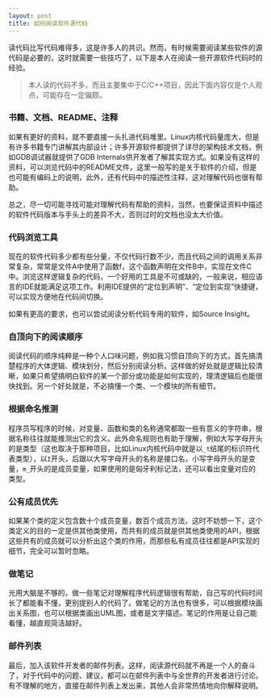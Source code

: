 ```yaml
---
layout: post
title: 如何阅读软件源代码
---
```


读代码比写代码难得多，这是许多人的共识。然而，有时候需要阅读某些软件的源代码是必要的，这时就需要一些技巧了，以下是本人在阅读一些开源软件代码时的经验。

> 本人读的代码不多，而且主要集中于C/C++项目，因此下面内容仅是个人观点，可能存在一定偏颇。

### 书籍、文档、README、注释

如果有更好的资料，就不要直接一头扎进代码堆里。Linux内核代码量庞大，但是有许多书籍专门讲解其内部设计；许多开源软件都提供了详尽的架构技术文档，例如GDB调试器就提供了GDB Internals供开发者了解其实现方式。如果没有这样的资料，可以浏览代码中的README文件，这里一般写的是关于软件的介绍，但是也可能有编码上的说明，此外，还有代码中的描述性注释，这对理解代码也很有帮助。

总之，尽一切可能寻找可能对理解代码有帮助的资料，当然，也要保证资料中描述的软件代码版本与手头上的差异不大，否则过时的文档也没太大价值。

### 代码浏览工具

现在的软件代码多少都有些分量，不仅代码行数不少，而且代码之间的调用关系非常复杂，常常是文件A中使用了函数f，这个函数声明在文件B中，实现在文件C中。浏览这样逻辑复杂的代码，一个好用的工具是不可或缺的，一般来说，相应语言的IDE就能满足这项工作。利用IDE提供的“定位到声明”、“定位到实现”快捷键，可以实现方便地在代码间切换。

如果有更高的要求，也可以尝试阅读分析代码专用的软件，如Source Insight。

### 自顶向下的阅读顺序

阅读代码的顺序纯粹是一种个人口味问题，例如我习惯自顶向下的方式，首先搞清楚程序的大体逻辑、模块划分，然后分别阅读分析。这样做的好处就是逻辑比较清晰，如果只希望搞明白软件的某一个部分或功能是如何实现的，理清逻辑后也能很快找到。另一个好处就是，不必搞懂一个类、一个模块的所有细节。

### 根据命名推测

程序员写程序的时候，对变量、函数和类的名称通常都取一些有意义的字符串，根据名称往往就能推测出它的含义。此外命名规则也有助于理解，例如大写字母开头的是类型（这也取决于那种项目，比如Linux内核代码中就是以`_t`结尾的标识符代表类型），以`I`开头，后跟以大写字母开头的名称是接口名，小写字母开头的是变量，`m_`开头的是成员变量，如果使用的是匈牙利标记法，还可以看出变量对应的类型。

### 公有成员优先

如果某个类的定义包含数十个成员变量，数百个成员方法，这时不妨想一下，这个类定义的目的一定是供其他类使用，而共有的成员就是供其他类使用的API，根据这些共有的成员就可以分析出这个类的作用，而那些私有成员往往都是API实现的细节，完全可以暂时忽略。

### 做笔记

光用大脑是不够的，做一些笔记对理解程序代码逻辑很有帮助，自己写的代码时间长了都能看不懂，更别提别人的代码了。做笔记的方法也有很多，可以根据模块画出关系图，也可以根据类画出UML图，或者是文字描述。笔记的作用是让自己能看懂，越直观简洁越好。

### 邮件列表

最后，加入该软件开发者的邮件列表。这样，阅读源代码就不再是一个人的奋斗了，对于代码中的问题、建议，都可以在邮件列表中与全世界的开发者进行讨论。有不理解的地方，直接在邮件列表上发出来，其他人会非常热情地向你解释说明。
